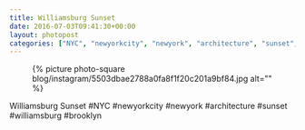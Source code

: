 ```yaml
---
title: Williamsburg Sunset
date: 2016-07-03T09:41:30+00:00
layout: photopost
categories: ["NYC", "newyorkcity", "newyork", "architecture", "sunset", "williamsburg", "brooklyn", "photos", "instagram"]
---
```


<figure class="photo photo--square">
  {% picture photo-square blog/instagram/5503dbae2788a0fa8f1f20c201a9bf84.jpg alt="" %}
</figure>

Williamsburg Sunset
#NYC #newyorkcity #newyork #architecture #sunset #williamsburg #brooklyn
